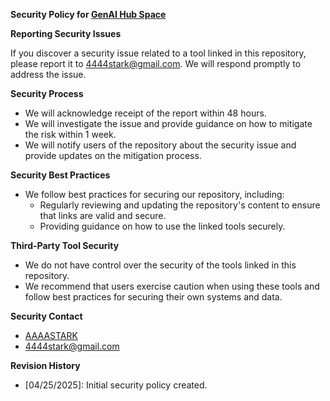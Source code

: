 **Security Policy for [GenAI Hub Space](https://github.com/aaaastark/GenAI-Hub-Space)**

**Reporting Security Issues**

If you discover a security issue related to a tool linked in this repository, please report it to 4444stark@gmail.com. We will respond promptly to address the issue.

**Security Process**

* We will acknowledge receipt of the report within 48 hours.
* We will investigate the issue and provide guidance on how to mitigate the risk within 1 week.
* We will notify users of the repository about the security issue and provide updates on the mitigation process.

**Security Best Practices**

* We follow best practices for securing our repository, including:
	+ Regularly reviewing and updating the repository's content to ensure that links are valid and secure.
	+ Providing guidance on how to use the linked tools securely.

**Third-Party Tool Security**

* We do not have control over the security of the tools linked in this repository.
* We recommend that users exercise caution when using these tools and follow best practices for securing their own systems and data.

**Security Contact**

* [AAAASTARK](https://github.com/aaaastark)
* 4444stark@gmail.com

**Revision History**

* [04/25/2025]: Initial security policy created.
